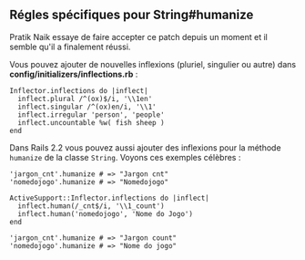 ## Régles spécifiques pour String#humanize

Pratik Naik essaye de faire accepter ce patch depuis un moment et il semble qu'il a finalement réussi.

Vous pouvez ajouter de nouvelles inflexions (pluriel, singulier ou autre) dans **config/initializers/inflections.rb** :

	Inflector.inflections do |inflect|
	  inflect.plural /^(ox)$/i, '\\1en'
	  inflect.singular /^(ox)en/i, '\\1'
	  inflect.irregular 'person', 'people'
	  inflect.uncountable %w( fish sheep )
	end

Dans Rails&nbsp;2.2 vous pouvez aussi ajouter des inflexions pour la méthode `humanize` de la classe `String`. Voyons ces exemples célèbres :

	'jargon_cnt'.humanize # => "Jargon cnt"
	'nomedojogo'.humanize # => "Nomedojogo"

	ActiveSupport::Inflector.inflections do |inflect|
	  inflect.human(/_cnt$/i, '\\1_count')
	  inflect.human('nomedojogo', 'Nome do Jogo')
	end

	'jargon_cnt'.humanize # => "Jargon count"
	'nomedojogo'.humanize # => "Nome do jogo"
